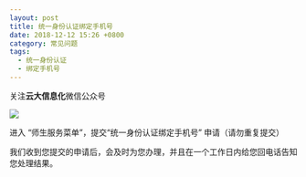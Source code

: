 ```yaml
---
layout: post
title: 统一身份认证绑定手机号
date: 2018-12-12 15:26 +0800
category: 常见问题
tags:
  - 统一身份认证
  - 绑定手机号
---
```


关注**云大信息化**微信公众号

![](http://65031141.ynu.edu.cn/assets/云大信息化官方微信.jpeg)


进入 “师生服务菜单”，提交“统一身份认证绑定手机号” 申请（请勿重复提交）


我们收到您提交的申请后，会及时为您办理，并且在一个工作日内给您回电话告知您处理结果。
